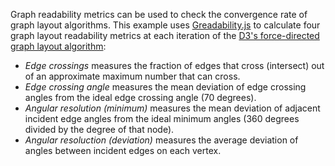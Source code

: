Graph readability metrics can be used to check the convergence rate of graph layout algorithms. This example uses [Greadability.js](https://github.com/rpgove/greadability) to calculate four graph layout readability metrics at each iteration of the [D3's force-directed graph layout algorithm](https://github.com/d3/d3-force/):

* *Edge crossings* measures the fraction of edges that cross (intersect) out of an approximate maximum number that can cross.
* *Edge crossing angle* measures the mean deviation of edge crossing angles from the ideal edge crossing angle (70 degrees).
* *Angular resolution (minimum)* measures the mean deviation of adjacent incident edge angles from the ideal minimum angles (360 degrees divided by the degree of that node).
* *Angular resoluction (deviation)* measures the average deviation of angles between incident
edges on each vertex.